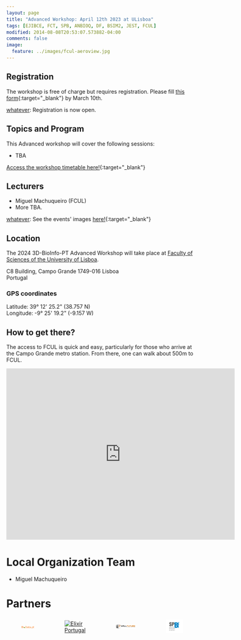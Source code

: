 ```yaml
---
layout: page
title: "Advanced Workshop: April 12th 2023 at ULisboa"
tags: [EJIBCE, FCT, SPB, ANBIOQ, DF, BSIM2, JEST, FCUL]
modified: 2014-08-08T20:53:07.573882-04:00
comments: false
image:
  feature: ../images/fcul-aeroview.jpg
---
```


## Registration

The workshop is free of charge but requires registration. Please fill [this form](https://forms.gle/){:target="_blank"} by March 10th.

[whatever]: Registration is now open.

## Topics and Program

This Advanced workshop will cover the following sessions:
- TBA

[Access the workshop timetable here!](/workshops/Workshop_12_2023_Schedule.pdf){:target="_blank"}

## Lecturers 

- Miguel Machuqueiro (FCUL)
- More TBA.

[whatever]: Photos
[whatever]: See the events' images [here!](https://3d-bioinfo-pt.github.io/edicoes_anteriores/intermediate_workshop_2022.html){:target="_blank"}

## Location

The 2024 3D-BioInfo-PT Advanced Workshop will take place at [Faculty of Sciences of the University of Lisboa](https://ciencias.ulisboa.pt/en).

C8 Building, Campo Grande
1749-016 Lisboa  
Portugal  
### GPS coordinates  
Latitude: 39° 12' 25.2" (38.757 N)  
Longitude: -9° 25' 19.2" (-9.157 W)  

## How to get there?

The access to FCUL is quick and easy, particularly for those who arrive at the Campo Grande metro station. From there, one can walk about 500m to FCUL.

<iframe src="https://www.google.com/maps/embed?pb=!1m18!1m12!1m3!1d580.8053956253732!2d-9.157474362825841!3d38.757175393545836!2m3!1f0!2f0!3f0!3m2!1i1024!2i768!4f13.1!3m3!1m2!1s0xd1932e33660fb07%3A0x27596e642a1e3e84!2sBuilding%20C8%20-%20Faculty%20of%20Sciences%20of%20the%20University%20of%20Lisbon!5e0!3m2!1sen!2spt!4v1708963717194!5m2!1sen!2spt" width="600" height="450" style="border:0;" allowfullscreen="" loading="lazy" referrerpolicy="no-referrer-when-downgrade"></iframe>


# Local Organization Team

- Miguel Machuqueiro


# Partners
<div style="display:flex;align-items:center;justify-content:center;">
  <div style="padding-left:40px; padding-right:40px; padding-top:5px; padding-bottom:5px">
    <a href="https://www.biodata.pt/" target="_blank"><img src="/images/BioData.png" alt="BioData.pt" width="130"></a>
  </div>

  <div style="padding-left:40px; padding-right:40px; padding-top:5px; padding-bottom:5px">
    <a href="https://elixir-europe.org/about-us/who-we-are/nodes/portugal" target="_blank"><img src="/images/
elixir_portugal.png" alt="Elixir Portugal" width="120"></a>
  </div>

  <div style="padding-left:40px; padding-right:40px; padding-top:5px; padding-bottom:5px">
    <a href="https://www.wallfuture.com/" target="_blank"><img src="/images/wall_future.png" alt="Wall Future" width="200"></a>
  </div>

  <div style="padding-left:40px; padding-right:40px; padding-top:5px; padding-bottom:5px">
    <a href="https://www.spbf.pt/" target="_blank"><img src="/images/sponsors/SPBf_high.jpg" alt="SPBf" width="180"></a>
  </div>
</div>


  
 
 
 

 
 
 
 
</div>
